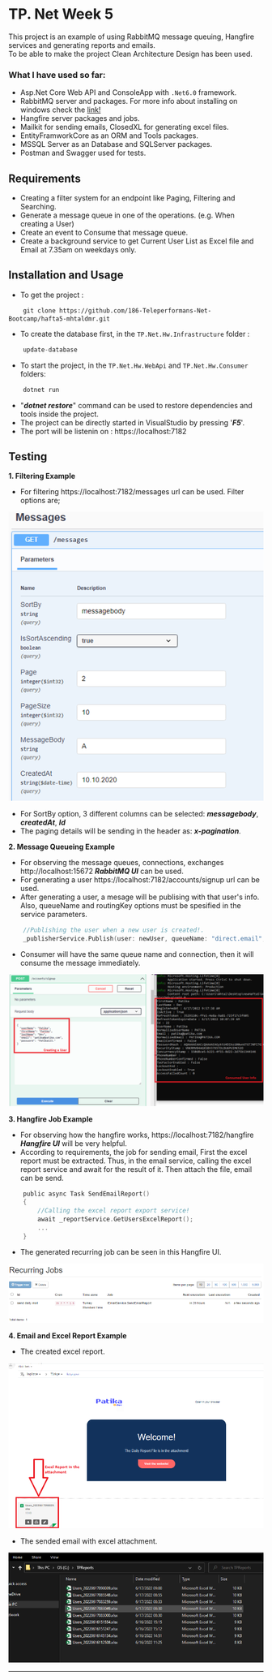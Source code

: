
# TP. Net Week 5

This project is an example of using RabbitMQ message queuing, Hangfire services and generating reports and emails.  
To be able to make the project Clean Architecture Design has been used.

### What I have used so far:
- Asp.Net Core Web API and ConsoleApp with `.Net6.0` framework.
- RabbitMQ server and packages. For more info about installing on windows check the [link!](https://www.rabbitmq.com/install-windows.html)
- Hangfire server packages and jobs.
- Mailkit for sending emails, ClosedXL for generating excel files.
- EntityFramworkCore as an ORM and Tools packages.
- MSSQL Server as an Database and SQLServer packages.
- Postman and Swagger used for tests.

## Requirements
- Creating a filter system for an endpoint like Paging, Filtering and Searching.
- Generate a message queue in one of the operations. (e.g. When creating a User)
- Create an event to Consume that message queue.
- Create a background service to get Current User List as Excel file and Email at 7.35am on weekdays only.

## Installation and Usage

- To get the project :
```
    git clone https://github.com/186-Teleperformans-Net-Bootcamp/hafta5-mhtaldmr.git
```
- To create the database first, in the `TP.Net.Hw.Infrastructure` folder :
```c
    update-database
```
- To start the project, in the `TP.Net.Hw.WebApi` and `TP.Net.Hw.Consumer` folders:
```c
    dotnet run
```
- "***dotnet restore***" command can be used to restore dependencies and tools inside the project.
-  The project can be directly started in VisualStudio by pressing '***F5***'.
- The port will be listenin on : https://localhost:7182

## Testing

**1. Filtering Example**

- For filtering  https://localhost:7182/messages url can be used. Filter options are;

<img src="https://github.com/186-Teleperformans-Net-Bootcamp/hafta5-mhtaldmr/blob/main/images/filtering.png" alt="filtering" />

- For SortBy option, 3 different columns can be selected:  ***messagebody***, ***createdAt***, ***Id***
- The paging details will be sending in the header as: ***x-pagination***.

**2. Message Queueing Example**

- For observing the message queues, connections, exchanges http://localhost:15672 ***RabbitMQ UI*** can be used.
- For generating a user  https://localhost:7182/accounts/signup url can be used.
- After generating a user, a mesage will be publising with that user's info. Also, queueName and routingKey options must be spesified in the service parameters.
```c
    //Publishing the user when a new user is created!.
    _publisherService.Publish(user: newUser, queueName: "direct.email", routingKey: "email1");
```
- Consumer will have the same queue name and connection, then it will consume the message immediately.

<img src="https://github.com/186-Teleperformans-Net-Bootcamp/hafta5-mhtaldmr/blob/main/images/consumer.png" alt="consumer" />

**3. Hangfire Job Example**
 
- For observing how the hangfire works, https://localhost:7182/hangfire ***Hangfire UI*** will be very helpful.
- According to requirements, the job for sending email, First the excel report must be extracted. Thus, in the email service, calling the excel report service and await for the result of it. Then attach the file, email can be send.
```c
    public async Task SendEmailReport()
    {
        //Calling the excel report export service!
        await _reportService.GetUsersExcelReport();
        ...
    }
```
- The generated recurring job  can be seen in this Hangfire UI.
 
 <img src="https://github.com/186-Teleperformans-Net-Bootcamp/hafta5-mhtaldmr/blob/main/images/recurringjob.png" alt="recurringjob" />

**4. Email and Excel Report Example**

- The created excel report.
 
 <img src="https://github.com/186-Teleperformans-Net-Bootcamp/hafta5-mhtaldmr/blob/main/images/emailreport.png" alt="emailreport" />

- The sended email with excel attachment.

 <img src="https://github.com/186-Teleperformans-Net-Bootcamp/hafta5-mhtaldmr/blob/main/images/excelreport.png" alt="excelreport" />

---